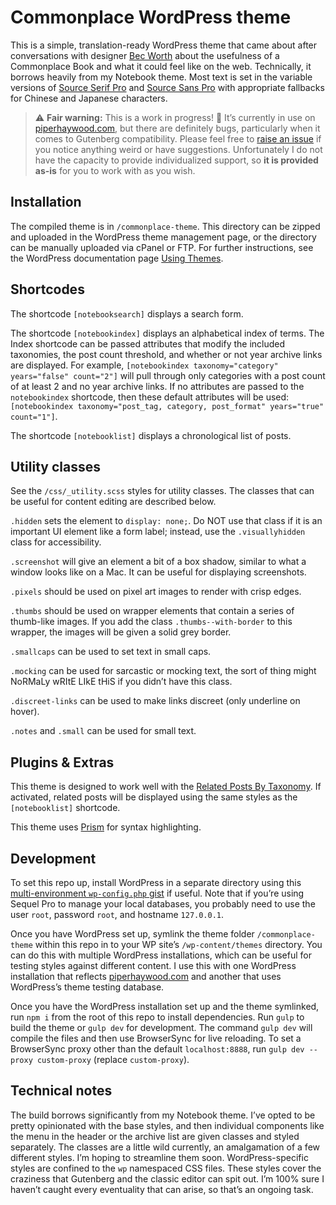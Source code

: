 # Commonplace WordPress theme

This is a simple, translation-ready WordPress theme that came about after conversations with designer [Bec Worth](http://www.youwouldlovethis.com/) about the usefulness of a Commonplace Book and what it could feel like on the web. Technically, it borrows heavily from my Notebook theme. Most text is set in the variable versions of [Source Serif Pro](https://github.com/adobe-fonts/source-serif-pro) and [Source Sans Pro](https://github.com/adobe-fonts/source-sans-pro) with appropriate fallbacks for Chinese and Japanese characters.

> ⚠️ **Fair warning:** This is a work in progress! 🚧 It’s currently in use on [piperhaywood.com](https://piperhaywood.com), but there are definitely bugs, particularly when it comes to Gutenberg compatibility. Please feel free to [raise an issue](https://github.com/piperhaywood/commonplace-wp-theme/issues) if you notice anything weird or have suggestions. Unfortunately I do not have the capacity to provide individualized support, so **it is provided as-is** for you to work with as you wish.

## Installation

The compiled theme is in `/commonplace-theme`. This directory can be zipped and uploaded in the WordPress theme management page, or the directory can be manually uploaded via cPanel or FTP. For further instructions, see the WordPress documentation page [Using Themes](https://wordpress.org/support/article/using-themes/#adding-new-themes-using-the-administration-screens).

## Shortcodes

The shortcode `[notebooksearch]` displays a search form.

The shortcode `[notebookindex]` displays an alphabetical index of terms. The Index shortcode can be passed attributes that modify the included taxonomies, the post count threshold, and whether or not year archive links are displayed. For example, `[notebookindex taxonomy="category" years="false" count="2"]` will pull through only categories with a post count of at least 2 and no year archive links. If no attributes are passed to the `notebookindex` shortcode, then these default attributes will be used: `[notebookindex taxonomy="post_tag, category, post_format" years="true" count="1"]`.

The shortcode `[notebooklist]` displays a chronological list of posts.

## Utility classes

See the `/css/_utility.scss` styles for utility classes. The classes that can be useful for content editing are described below.

`.hidden` sets the element to `display: none;`. Do NOT use that class if it is an important UI element like a form label; instead, use the `.visuallyhidden` class for accessibility.

`.screenshot` will give an element a bit of a box shadow, similar to what a window looks like on a Mac. It can be useful for displaying screenshots.

`.pixels` should be used on pixel art images to render with crisp edges.

`.thumbs` should be used on wrapper elements that contain a series of thumb-like images. If you add the class `.thumbs--with-border` to this wrapper, the images will be given a solid grey border.

`.smallcaps` can be used to set text in small caps.

`.mocking` can be used for sarcastic or mocking text, the sort of thing might NoRMaLy wRItE LIkE tHiS if you didn’t have this class.

`.discreet-links` can be used to make links discreet (only underline on hover).

`.notes` and `.small` can be used for small text.

## Plugins & Extras

This theme is designed to work well with the [Related Posts By Taxonomy](https://en-gb.wordpress.org/plugins/related-posts-by-taxonomy/). If activated, related posts will be displayed using the same styles as the `[notebooklist]` shortcode.

This theme uses [Prism](https://prismjs.com/) for syntax highlighting.

## Development

To set this repo up, install WordPress in a separate directory using this [multi-environment `wp-config.php` gist](https://gist.github.com/piperhaywood/2a7217964335e22574784153eab1d38b) if useful. Note that if you’re using Sequel Pro to manage your local databases, you probably need to use the user `root`, password `root`, and hostname `127.0.0.1`.

Once you have WordPress set up, symlink the theme folder `/commonplace-theme` within this repo in to your WP site’s `/wp-content/themes` directory. You can do this with multiple WordPress installations, which can be useful for testing styles against different content. I use this with one WordPress installation that reflects [piperhaywood.com](https://piperhaywood.com) and another that uses WordPress’s theme testing database.

Once you have the WordPress installation set up and the theme symlinked, run `npm i` from the root of this repo to install dependencies. Run `gulp` to build the theme or `gulp dev` for development. The command `gulp dev` will compile the files and then use BrowserSync for live reloading. To set a BrowserSync proxy other than the default `localhost:8888`, run `gulp dev --proxy custom-proxy` (replace `custom-proxy`).

## Technical notes

The build borrows significantly from my Notebook theme. I’ve opted to be pretty opinionated with the base styles, and then individual components like the menu in the header or the archive list are given classes and styled separately. The classes are a little wild currently, an amalgamation of a few different styles. I’m hoping to streamline them soon. WordPress-specific styles are confined to the `wp` namespaced CSS files. These styles cover the craziness that Gutenberg and the classic editor can spit out. I’m 100% sure I haven’t caught every eventuality that can arise, so that’s an ongoing task.
